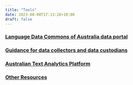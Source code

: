 ```yaml
---
title: "Tools"
date: 2023-08-08T17:13:28+10:00
draft: false
---
```


### [Language Data Commons of Australia data portal](https://data.ldaca.edu.au/search)

### [Guidance for data collectors and data custodians](/tools/guidance/)

### [Australian Text Analytics Platform](https://www.atap.edu.au)

### [Other Resources](/tools/other-resources)
